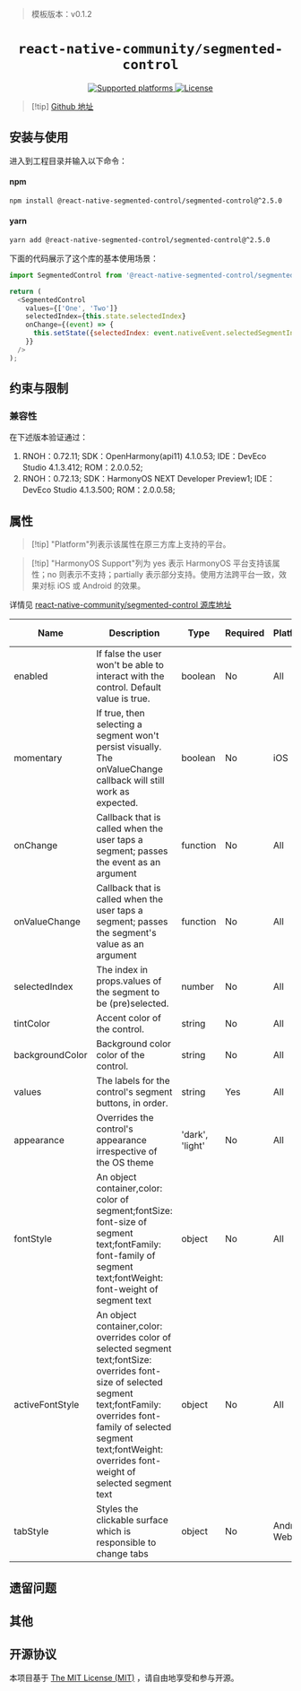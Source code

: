 > 模板版本：v0.1.2

<p align="center">
  <h1 align="center"> <code>react-native-community/segmented-control</code> </h1>
</p>
<p align="center">
    <a href="https://github.com/react-native-segmented-control/segmented-control">
        <img src="https://img.shields.io/badge/platforms-android%20|%20ios%20|%20web%20|%20harmony%20-lightgrey.svg" alt="Supported platforms" />
    </a>
    <a href="https://github.com/react-native-segmented-control/segmented-control/blob/master/LICENSE">
        <img src="https://img.shields.io/badge/license-MIT-green.svg" alt="License" />
    </a>
</p>

> [!tip] [Github 地址](https://github.com/react-native-segmented-control/segmented-control)

## 安装与使用

进入到工程目录并输入以下命令：

<!-- tabs:start -->

#### **npm**

```bash
npm install @react-native-segmented-control/segmented-control@^2.5.0
```

#### **yarn**

```bash
yarn add @react-native-segmented-control/segmented-control@^2.5.0
```

<!-- tabs:end -->

下面的代码展示了这个库的基本使用场景：

```js
import SegmentedControl from '@react-native-segmented-control/segmented-control';

return (
  <SegmentedControl
    values={['One', 'Two']}
    selectedIndex={this.state.selectedIndex}
    onChange={(event) => {
      this.setState({selectedIndex: event.nativeEvent.selectedSegmentIndex});
    }}
  />
);
```

## 约束与限制

### 兼容性

在下述版本验证通过：

1. RNOH：0.72.11; SDK：OpenHarmony(api11) 4.1.0.53; IDE：DevEco Studio 4.1.3.412; ROM：2.0.0.52;
2. RNOH：0.72.13; SDK：HarmonyOS NEXT Developer Preview1; IDE：DevEco Studio 4.1.3.500; ROM：2.0.0.58;

## 属性

> [!tip] "Platform"列表示该属性在原三方库上支持的平台。

> [!tip] "HarmonyOS Support"列为 yes 表示 HarmonyOS 平台支持该属性；no 则表示不支持；partially 表示部分支持。使用方法跨平台一致，效果对标 iOS 或 Android 的效果。

详情见 [react-native-community/segmented-control 源库地址](https://github.com/react-native-segmented-control/segmented-control)

| Name | Description | Type | Required | Platform | HarmonyOS Support | Notes |
| ---------|------- | ------------- | -------- | -------- | -------- |-------- |
| enabled     | If false the user won't be able to interact with the control. Default value is true. | boolean     | No       |All | Yes      |
| momentary               | If true, then selecting a segment won't persist visually. The onValueChange callback will still work as expected.| boolean          | No       |iOS        | No      | Android和HarmonyOS侧,效果一致，不生效，iOS侧有效果
| onChange      |Callback that is called when the user taps a segment; passes the event as an argument | function      | No       | All     | Yes      |
| onValueChange      | Callback that is called when the user taps a segment; passes the segment's value as an argument | function | No       |All        | Yes      |
| selectedIndex |The index in props.values of the segment to be (pre)selected. | number      | No       | All     | Yes      |
| tintColor         | Accent color of the control. | string      | No       |All   | Yes      |
| backgroundColor          |  Background color color of the control. | string      | No       | All   | Yes      |
| values     |  The labels for the control's segment buttons, in order.| string | Yes       | All      | Yes      |
| appearance | Overrides the control's appearance irrespective of the OS theme  | 'dark', 'light'       | No       | All      | Yes       |
| fontStyle         | An object container,color: color of segment;fontSize: font-size of segment text;fontFamily: font-family of segment text;fontWeight: font-weight of segment text| object      | No       | All      | Yes       | Android和HarmonyOS侧，fontFamily效果一致，均不生效
| activeFontStyle         | An object container,color: overrides color of selected segment text;fontSize: overrides font-size of selected segment text;fontFamily: overrides font-family of selected segment text;fontWeight: overrides font-weight of selected segment text| object      | No       | All    | Yes       |  Android和HarmonyOS侧，fontFamily效果一致，均不生效
| tabStyle         | Styles the clickable surface which is responsible to change tabs| object      | No       | Android, Web      | Yes       |

## 遗留问题

## 其他

## 开源协议

本项目基于 [The MIT License (MIT)](https://github.com/react-native-segmented-control/segmented-control/blob/master/LICENSE) ，请自由地享受和参与开源。